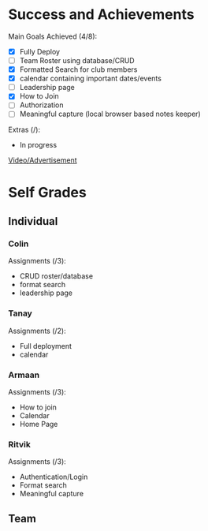 # Success and Achievements #

Main Goals Achieved (4/8):
- [x] Fully Deploy
- [ ] Team Roster using database/CRUD
- [x] Formatted Search for club members
- [x] calendar containing important dates/events
- [ ] Leadership page
- [x] How to Join
- [ ] Authorization
- [ ] Meaningful capture (local browser based notes keeper)

Extras (/):
- In progress

[Video/Advertisement]()

# Self Grades #

## Individual ##

### Colin ###
Assignments (/3):
- CRUD roster/database
- format search
- leadership page

### Tanay ###
Assignments (/2):
- Full deployment
- calendar

### Armaan ###
Assignments (/3):
- How to join
- Calendar
- Home Page

### Ritvik ###
Assignments (/3):
- Authentication/Login
- Format search
- Meaningful capture

## Team ##


